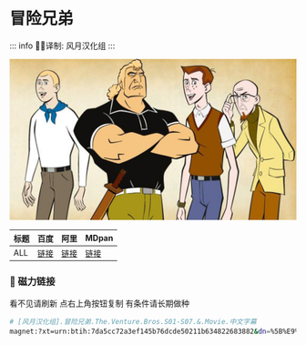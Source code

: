 # 冒险兄弟

::: info
✍🏻译制: 风月汉化组
:::

![venture-bros.jpg](venture-bros.jpg)

| 标题 | 百度 | 阿里 | MDpan |
| --- | --- | --- | --- |
| ALL |[链接](https://pan.baidu.com/s/1X5FMNC5axj97-e8X_IHvlA?pwd=679y) |[链接](https://www.aliyundrive.com/s/zaxFsM9c3AH) |[链接](https://mdpan.tk/%E5%86%92%E9%99%A9%E5%85%84%E5%BC%9F) |

### 🧲 磁力链接

看不见请刷新 点右上角按钮复制 有条件请长期做种

```bash
# [风月汉化组].冒险兄弟.The.Venture.Bros.S01-S07.&.Movie.中文字幕
magnet:?xt=urn:btih:7da5cc72a3ef145b76dcde50211b634822683882&dn=%5B%E9%A3%8E%E6%9C%88%E6%B1%89%E5%8C%96%E7%BB%84%5D.%E5%86%92%E9%99%A9%E5%85%84%E5%BC%9F.The.Venture.Bros.S01-S07.%26.Movie.%E4%B8%AD%E6%96%87%E5%AD%97%E5%B9%95&tr=udp://tracker.opentrackr.org:1337/announce&tr=udp://opentracker.i2p.rocks:6969/announce&tr=udp://open.demonii.com:1337/announce&tr=udp://tracker.openbittorrent.com:6969/announce&tr=http://tracker.openbittorrent.com:80/announce&tr=udp://open.stealth.si:80/announce&tr=udp://tracker.torrent.eu.org:451/announce&tr=udp://exodus.desync.com:6969/announce&tr=udp://explodie.org:6969/announce&tr=udp://uploads.gamecoast.net:6969/announce&tr=udp://tracker1.bt.moack.co.kr:80/announce&tr=udp://tracker.tiny-vps.com:6969/announce&tr=udp://tracker.therarbg.com:6969/announce&tr=udp://tracker.theoks.net:6969/announce&tr=udp://tracker.moeking.me:6969/announce&tr=udp://tracker.dump.cl:6969/announce&tr=udp://tracker.bittor.pw:1337/announce&tr=udp://tracker.4.babico.name.tr:3131/announce&tr=udp://thouvenin.cloud:6969/announce&tr=udp://sanincode.com:6969/announce
```